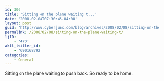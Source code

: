 ```yaml
---
id: 306
title: 'Sitting on the plane waiting t...'
date: '2008-02-08T07:30:45-04:00'
layout: post
guid: 'http://www.cyberjunx.com/blog/archives/2008/02/08/sitting-on-the-plane-waiting-t/'
permalink: /2008/02/08/sitting-on-the-plane-waiting-t/
ljID:
    - '473'
aktt_twitter_id:
    - '690168792'
categories:
    - General
---
```


Sitting on the plane waiting to push back. So ready to be home.